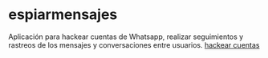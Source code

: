 # espiarmensajes
Aplicación para hackear cuentas de Whatsapp, realizar seguimientos y rastreos de los mensajes y conversaciones entre usuarios.
<A href=“http://www.como-espiar.com/whatsapp/” rel=“author” rel=“bookmark” rel=“alternate” rel=“dofollow”>hackear cuentas</A>
